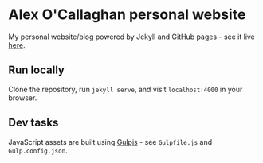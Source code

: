 Alex O'Callaghan personal website
==

My personal website/blog powered by Jekyll and GitHub pages - see it live [here](http://alexocallaghan.com).

Run locally
--

Clone the repository, run `jekyll serve`, and visit `localhost:4000` in your browser.

Dev tasks
--

JavaScript assets are built using [Gulpjs](https://github.com/gulpjs/gulp) - see `Gulpfile.js` and `Gulp.config.json`.
